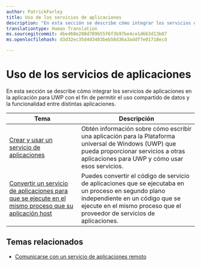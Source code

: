 ```yaml
---
author: PatrickFarley
title: Uso de los servicios de aplicaciones
description: "En esta sección se describe cómo integrar los servicios de aplicaciones en la aplicación para UWP con el fin de permitir el uso compartido de datos y la funcionalidad entre distintas aplicaciones."
translationtype: Human Translation
ms.sourcegitcommit: 4bed68e280d789b55f6f3b97be4ce1d663d13b07
ms.openlocfilehash: d3d32ec35d4d3483beb58d36a3addf7e01718ecd

---
```


# <a name="use-app-services"></a>Uso de los servicios de aplicaciones

En esta sección se describe cómo integrar los servicios de aplicaciones en la aplicación para UWP con el fin de permitir el uso compartido de datos y la funcionalidad entre distintas aplicaciones.

| Tema | Descripción |
|-------|-------------|
| [Crear y usar un servicio de aplicaciones](how-to-create-and-consume-an-app-service.md) | Obtén información sobre cómo escribir una aplicación para la Plataforma universal de Windows (UWP) que pueda proporcionar servicios a otras aplicaciones para UWP y cómo usar esos servicios. |
| [Convertir un servicio de aplicaciones para que se ejecute en el mismo proceso que su aplicación host](convert-app-service-in-process.md) | Puedes convertir el código de servicio de aplicaciones que se ejecutaba en un proceso en segundo plano independiente en un código que se ejecute en el mismo proceso que el proveedor de servicios de aplicaciones. |

## <a name="related-topics"></a>Temas relacionados
* [Comunicarse con un servicio de aplicaciones remoto](communicate-with-a-remote-app-service.md)


<!--HONumber=Dec16_HO1-->


